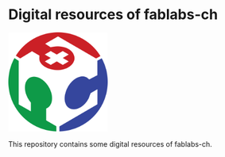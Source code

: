 # Digital resources of fablabs-ch

<img src="./logo/fablabs-ch.svg" alt="fablabs-ch logo" height="200" />

This repository contains some digital resources of fablabs-ch.
